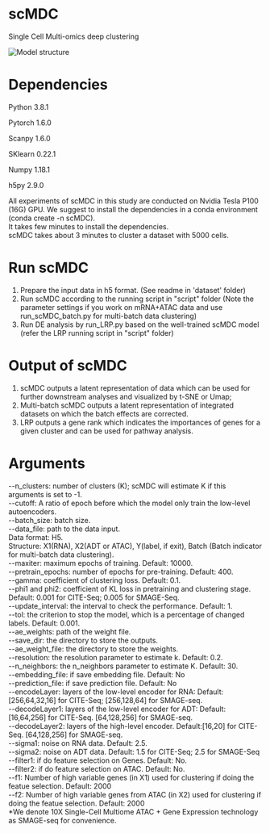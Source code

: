 # scMDC
Single Cell Multi-omics deep clustering

![Model structure](https://github.com/xianglin226/scMDC/blob/master/src/fig1.drawio.png?raw=true)  

# Dependencies
Python 3.8.1

Pytorch 1.6.0

Scanpy 1.6.0

SKlearn 0.22.1

Numpy 1.18.1

h5py 2.9.0  

All experiments of scMDC in this study are conducted on Nvidia Tesla P100 (16G) GPU.
We suggest to install the dependencies in a conda environment (conda create -n scMDC).  
It takes few minutes to install the dependencies.  
scMDC takes about 3 minutes to cluster a dataset with 5000 cells.  

# Run scMDC  
1) Prepare the input data in h5 format. (See readme in 'dataset' folder)  
2) Run scMDC according to the running script in "script" folder (Note the parameter settings if you work on mRNA+ATAC data and use run_scMDC_batch.py for multi-batch data clustering)  
3) Run DE analysis by run_LRP.py based on the well-trained scMDC model (refer the LRP running script in "script" folder)  

# Output of scMDC  
1) scMDC outputs a latent representation of data which can be used for further downstream analyses and visualized by t-SNE or Umap; 
2) Multi-batch scMDC outputs a latent representation of integrated datasets on which the batch effects are corrected.  
3) LRP outputs a gene rank which indicates the importances of genes for a given cluster and can be used for pathway analysis.  

# Arguments
--n_clusters: number of clusters (K); scMDC will estimate K if this arguments is set to -1.  
--cutoff: A ratio of epoch before which the model only train the low-level autoencoders.   
--batch_size: batch size.  
--data_file: path to the data input.  
Data format: H5.  
Structure: X1(RNA), X2(ADT or ATAC), Y(label, if exit), Batch (Batch indicator for multi-batch data clustering).  
--maxiter: maximum epochs of training. Default: 10000.  
--pretrain_epochs: number of epochs for pre-training. Default: 400.  
--gamma: coefficient of clustering loss. Default: 0.1.  
--phi1 and phi2: coefficient of KL loss in pretraining and clustering stage. Default: 0.001 for CITE-Seq; 0.005 for SMAGE-Seq.  
--update_interval: the interval to check the performance. Default: 1.  
--tol: the criterion to stop the model, which is a percentage of changed labels. Default: 0.001.  
--ae_weights: path of the weight file.  
--save_dir: the directory to store the outputs.  
--ae_weight_file: the directory to store the weights.  
--resolution: the resolution parameter to estimate k. Default: 0.2.  
--n_neighbors: the n_neighbors parameter to estimate K. Default: 30.  
--embedding_file: if save embedding file. Default: No  
--prediction_file: if save prediction file. Default: No  
--encodeLayer: layers of the low-level encoder for RNA: Default: [256,64,32,16] for CITE-Seq; [256,128,64] for SMAGE-seq.  
--decodeLayer1: layers of the low-level encoder for ADT: Default: [16,64,256] for CITE-Seq. [64,128,256] for SMAGE-seq.  
--decodeLayer2: layers of the high-level encoder. Default:[16,20] for CITE-Seq. [64,128,256] for SMAGE-seq.  
--sigma1: noise on RNA data. Default: 2.5.  
--sigma2: noise on ADT data. Default: 1.5 for CITE-Seq; 2.5 for SMAGE-Seq  
--filter1: if do feature selection on Genes. Default: No.  
--filter2: if do feature selection on ATAC. Default: No.  
--f1: Number of high variable genes (in X1) used for clustering if doing the featue selection. Default: 2000  
--f2: Number of high variable genes from ATAC (in X2) used for clustering if doing the featue selection. Default: 2000  
*We denote 10X Single-Cell Multiome ATAC + Gene Expression technology as SMAGE-seq for convenience.
